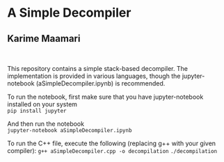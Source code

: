 # A Simple Decompiler
## Karime Maamari
<br>

This repository contains a simple stack-based decompiler. The implementation is provided in various languages, though the jupyter-notebook (aSimpleDecompiler.ipynb) is recommended.

To run the notebook, first make sure that you have jupyter-notebook installed on your system<br>
```pip install jupyter```


And then run the notebook<br>
```jupyter-notebook aSimpleDecompiler.ipynb```
   

To run the C++ file, execute the following (replacing g++ with your given compiler):
```g++ aSimpleDecompiler.cpp -o decompilation```
```./decompilation```

<br>

